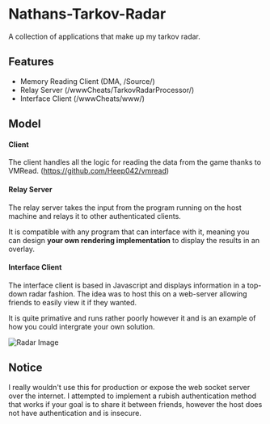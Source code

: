 # Nathans-Tarkov-Radar
A collection of applications that make up my tarkov radar.

## Features
- Memory Reading Client (DMA, /Source/)
- Relay Server (/wwwCheats/TarkovRadarProcessor/)
- Interface Client (/wwwCheats/www/)

## Model
#### Client
The client handles all the logic for reading the data from the game thanks to VMRead.
(https://github.com/Heep042/vmread)

#### Relay Server
The relay server takes the input from the program running on the host machine and relays it to other authenticated clients.

It is compatible with any program that can interface with it, meaning you can design **your own rendering implementation** to display the results in an overlay.

#### Interface Client
The interface client is based in Javascript and displays information in a top-down radar fashion.
The idea was to host this on a web-server allowing friends to easily view it if they wanted.

It is quite primative and runs rather poorly however it and is an example of how you could intergrate your own solution.

![Radar Image](https://i.imgur.com/mnl79g1.png)

## Notice
I really wouldn't use this for production or expose the web socket server over the internet. I attempted to implement a rubish authentication method that works if your goal is to share it between friends, however the host does not have authentication and is insecure.
